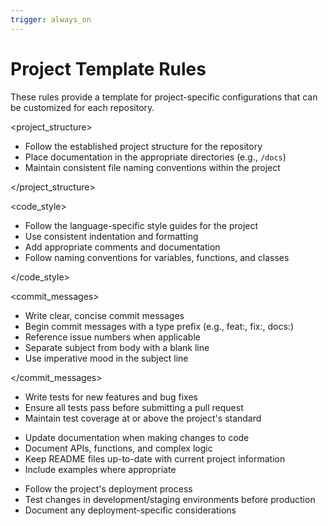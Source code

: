 ```yaml
---
trigger: always_on
---
```


# Project Template Rules

These rules provide a template for project-specific configurations that can be customized for each repository.

<project_structure>

- Follow the established project structure for the repository
- Place documentation in the appropriate directories (e.g., `/docs`)
- Maintain consistent file naming conventions within the project

</project_structure>

<code_style>

- Follow the language-specific style guides for the project
- Use consistent indentation and formatting
- Add appropriate comments and documentation
- Follow naming conventions for variables, functions, and classes

</code_style>

<commit_messages>

- Write clear, concise commit messages
- Begin commit messages with a type prefix (e.g., feat:, fix:, docs:)
- Reference issue numbers when applicable
- Separate subject from body with a blank line
- Use imperative mood in the subject line

</commit_messages>

<testing>

- Write tests for new features and bug fixes
- Ensure all tests pass before submitting a pull request
- Maintain test coverage at or above the project's standard

</testing>

<documentation>

- Update documentation when making changes to code
- Document APIs, functions, and complex logic
- Keep README files up-to-date with current project information
- Include examples where appropriate

</documentation>

<deployment>

- Follow the project's deployment process
- Test changes in development/staging environments before production
- Document any deployment-specific considerations

</deployment>

